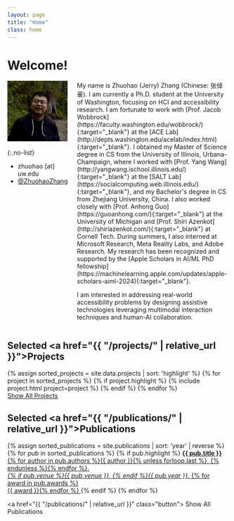```yaml
---
layout: page
title: "Home"
class: home
---
```


# Welcome!

<div class="columns" markdown="1">

<div class="me" markdown="1">
<picture>
  <img
    src='/images/zhuohao.jpg'
    alt='Jerry at the Rattlesnake Ledge trail, wearing a black hoodie and smiling to the camera.'>
</picture>

{:.no-list}
* <i class="fas fa-envelope" aria-hidden="true"></i> zhuohao [at] uw.edu
* <i class="fab fa-twitter" aria-hidden="true"></i> <a href="https://twitter.com/ZhuohaoZhang" target= "_blank"> @ZhuohaoZhang</a>
</div>

<div class="intro" markdown="1">
My name is Zhuohao (Jerry) Zhang (Chinese: 张倬豪). I am currently a Ph.D. student at the University of Washington, focusing on HCI and accessibility research. I am fortunate to work with [Prof. Jacob Wobbrock](https://faculty.washington.edu/wobbrock/){:target="_blank"} at the [ACE Lab](http://depts.washington.edu/acelab/index.html){:target="_blank"}. I obtained my Master of Science degree in CS from the University of Illinois, Urbana-Champaign, where I worked with [Prof. Yang Wang](http://yangwang.ischool.illinois.edu/){:target="_blank"} at the [SALT Lab](https://socialcomputing.web.illinois.edu/){:target="_blank"}, and my Bachelor's degree in CS from Zhejiang University, China. I also worked closely with [Prof. Anhong Guo](https://guoanhong.com/){:target="_blank"} at the University of Michigan and [Prof. Shiri Azenkot](http://shiriazenkot.com/){:target="_blank"} at Cornell Tech. During summers, I also interned at Microsoft Research, Meta Reality Labs, and Adobe Research. My research has been recognized and supported by the [Apple Scholars in AI/ML PhD fellowship](https://machinelearning.apple.com/updates/apple-scholars-aiml-2024){:target="_blank"}.
<!-- I also worked closely with [Prof. Sauvik Das](https://sauvikdas.com/){:target="_blank"} at CMU, [Prof. Shiri Azenkot](http://shiriazenkot.com/){:target="_blank"} at Cornell Tech, and [Prof. Yingcai Wu](http://www.ycwu.org/){:target="_blank"} at Zhejiang University, where I obtained my Bachelor's degree in CS.  -->

I am interested in addressing real-world accessibility problems by designing assistive technologies leveraging multimodal interaction techniques and human-AI collaboration.
<!-- Recently, I am working on designing intelligent interactive systems to enable blind and low-vision people to move from consumers to creators of digital content like slides, visualizations, and even videos. -->
<!-- The specific user groups I have been targeting on include people with visual impairments and people with no technical backgrounds but need to engage in novel technologies.  -->
<!-- integrating human intellect to solve real-world accessibility problems when AI is not a perfect solution.  -->
</div>

</div>

## Selected <a href="{{ "/projects/" | relative_url }}">Projects</a>

<div class="featured-projects">
  {% assign sorted_projects = site.data.projects | sort: 'highlight' %}
  {% for project in sorted_projects %}
    {% if project.highlight %}
      {% include project.html project=project %}
    {% endif %}
  {% endfor %}
</div>
<a href="{{ "/projects/" | relative_url }}" class="button">
  <i class="fas fa-chevron-circle-right"></i>
  Show All Projects
</a>

## Selected <a href="{{ "/publications/" | relative_url }}">Publications</a>

<div class="featured-publications">
  {% assign sorted_publications = site.publications | sort: 'year' | reverse %}
  {% for pub in sorted_publications %}
    {% if pub.highlight %}
      <a href="{{ pub.pdf }}" class="publication" target="_blank">
        <strong>{{ pub.title }}</strong><br/>
        <span class="authors">{% for author in pub.authors %}{{ author }}{% unless forloop.last %}, {% endunless %}{% endfor %}</span>. <br/>
        <i>{% if pub.venue %}{{ pub.venue }}, {% endif %}{{ pub.year }}</i>.
        {% for award in pub.awards %}<br/><span class="award"><i class="fas fa-{% if award == "Best Paper Award" %}trophy{% else %}award{% endif %}" aria-hidden="true"></i> {{ award }}</span>{% endfor %}
      </a>
    {% endif %}
  {% endfor %}
</div>

<a href="{{ "/publications/" | relative_url }}" class="button">
  <i class="fas fa-chevron-circle-right"></i>
  Show All Publications
</a>

<!-- <div class="news-travel" markdown="1">

<div class="news" markdown="1">
## News

<ul>
{% for news in site.data.news limit:10 %}
  {% include news.html news=news %}
{% endfor %}
</ul>

</div>

<div class="travel" markdown="1">
## Travels and Talks

<table>
<tbody>
{% assign future_travel = site.data.travel | where_exp:'item','item.start == null' %}
{% for travel in future_travel %}
  {% include travel.html travel=travel %}
{% endfor %}
{% assign sorted_travel = site.data.travel | where_exp:'item','item.start' | sort: 'start' | reverse %}
{% for travel in sorted_travel limit:10 %}
  {% include travel.html travel=travel %}
{% endfor %}
</tbody>
</table>

</div>

</div> -->